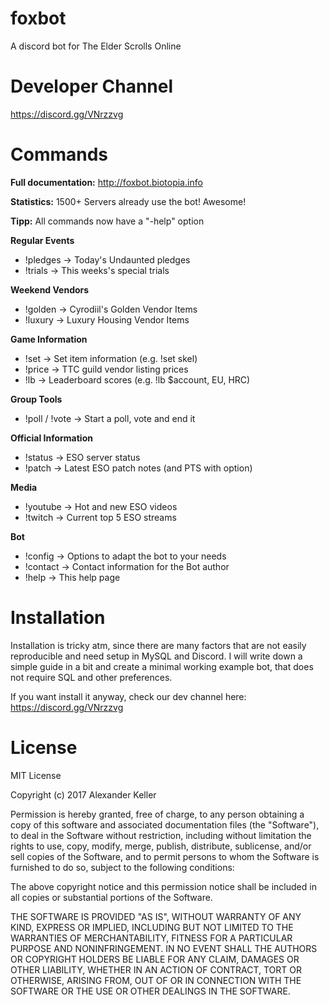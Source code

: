 

# foxbot

A discord bot for The Elder Scrolls Online

# Developer Channel

https://discord.gg/VNrzzvg

# Commands

**Full documentation:** http://foxbot.biotopia.info

**Statistics:** 1500+ Servers already use the bot! Awesome!

**Tipp:** All commands now have a "-help" option

**Regular Events**

 * !pledges -> Today's Undaunted pledges
 * !trials -> This weeks's special trials

**Weekend Vendors**
 * !golden -> Cyrodiil's Golden Vendor Items
 * !luxury -> Luxury Housing Vendor Items

**Game Information**
 * !set -> Set item information (e.g. !set skel)
 * !price -> TTC guild vendor listing prices
 * !lb -> Leaderboard scores (e.g. !lb $account, EU, HRC)

**Group Tools**
 * !poll / !vote -> Start a poll, vote and end it

**Official Information**
 * !status -> ESO server status
 * !patch -> Latest ESO patch notes (and PTS with option)

**Media**
 * !youtube -> Hot and new ESO videos
 * !twitch -> Current top 5 ESO streams

**Bot**
 * !config -> Options to adapt the bot to your needs
 * !contact -> Contact information for the Bot author
 * !help -> This help page

# Installation

Installation is tricky atm, since there are many factors that are not easily reproducible and need setup in MySQL and Discord. I will write down a simple guide in a bit and create a minimal working example bot, that does not require SQL and other preferences. 

If you want install it anyway, check our dev channel here: https://discord.gg/VNrzzvg

# License

MIT License

Copyright (c) 2017 Alexander Keller

Permission is hereby granted, free of charge, to any person obtaining a copy
of this software and associated documentation files (the "Software"), to deal
in the Software without restriction, including without limitation the rights
to use, copy, modify, merge, publish, distribute, sublicense, and/or sell
copies of the Software, and to permit persons to whom the Software is
furnished to do so, subject to the following conditions:

The above copyright notice and this permission notice shall be included in all
copies or substantial portions of the Software.

THE SOFTWARE IS PROVIDED "AS IS", WITHOUT WARRANTY OF ANY KIND, EXPRESS OR
IMPLIED, INCLUDING BUT NOT LIMITED TO THE WARRANTIES OF MERCHANTABILITY,
FITNESS FOR A PARTICULAR PURPOSE AND NONINFRINGEMENT. IN NO EVENT SHALL THE
AUTHORS OR COPYRIGHT HOLDERS BE LIABLE FOR ANY CLAIM, DAMAGES OR OTHER
LIABILITY, WHETHER IN AN ACTION OF CONTRACT, TORT OR OTHERWISE, ARISING FROM,
OUT OF OR IN CONNECTION WITH THE SOFTWARE OR THE USE OR OTHER DEALINGS IN THE
SOFTWARE.
